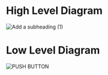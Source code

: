 # High Level Diagram
   ![Add a subheading (1)](https://user-images.githubusercontent.com/98879001/157820195-379bfaa6-09aa-4807-a116-d96b9d6fcebe.png)

# Low Level Diagram
   ![PUSH BUTTON](https://user-images.githubusercontent.com/98879001/157829376-62b52161-abbe-4109-808e-36b5b10d2b7d.png)

     
